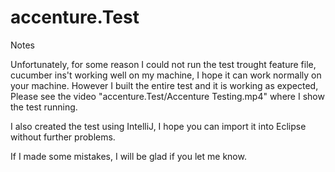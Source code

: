 # accenture.Test

Notes

Unfortunately, for some reason I could not run the test trought feature file, cucumber ins't working well on my machine, I hope it can work normally on your machine. However I built the entire test and it is working as expected, Please see the video "accenture.Test/Accenture Testing.mp4" where I show the test running.

I also created the test using IntelliJ, I hope you can import it into Eclipse without further problems.

If I made some mistakes, I will be glad if you let me know.
